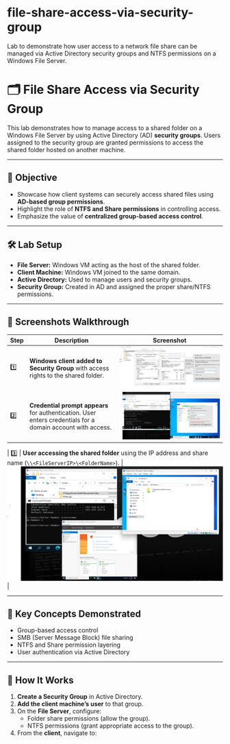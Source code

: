 # file-share-access-via-security-group
Lab to demonstrate how user access to a network file share can be managed via Active Directory security groups and NTFS permissions on a Windows File Server.

# 🗂️ File Share Access via Security Group

This lab demonstrates how to manage access to a shared folder on a Windows File Server by using Active Directory (AD) **security groups**. Users assigned to the security group are granted permissions to access the shared folder hosted on another machine.

---

## 🎯 Objective

- Showcase how client systems can securely access shared files using **AD-based group permissions**.
- Highlight the role of **NTFS and Share permissions** in controlling access.
- Emphasize the value of **centralized group-based access control**.

---

## 🛠️ Lab Setup

- **File Server:** Windows VM acting as the host of the shared folder.
- **Client Machine:** Windows VM joined to the same domain.
- **Active Directory:** Used to manage users and security groups.
- **Security Group:** Created in AD and assigned the proper share/NTFS permissions.

---

## 📸 Screenshots Walkthrough

| Step | Description | Screenshot |
|------|-------------|------------|
| 1️⃣ | **Windows client added to Security Group** with access rights to the shared folder. | ![Added to Group](./Images/First.png) |
| 2️⃣ | **Credential prompt appears** for authentication. User enters credentials for a domain account with access. | ![Authentication Prompt](./Images/Second.png) |

| 3️⃣ |  **User accessing the shared folder** using the IP address and share name (`\\<FileServerIP>\<FolderName>`). | ![Accessing Folder](./Images/Third.png) |

---

## 🧠 Key Concepts Demonstrated

- Group-based access control
- SMB (Server Message Block) file sharing
- NTFS and Share permission layering
- User authentication via Active Directory

---

## 📘 How It Works

1. **Create a Security Group** in Active Directory.
2. **Add the client machine’s user** to that group.
3. On the **File Server**, configure:
   - Folder share permissions (allow the group).
   - NTFS permissions (grant appropriate access to the group).
4. From the **client**, navigate to:
